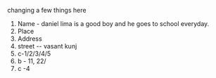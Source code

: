 changing a few things here
1. Name - daniel lima is a good boy and he goes to school everyday. 
2. Place
3. Address
4. street  -- vasant kunj
5. c-1/2/3/4/5
6. b - 11, 22/
7. c -4
